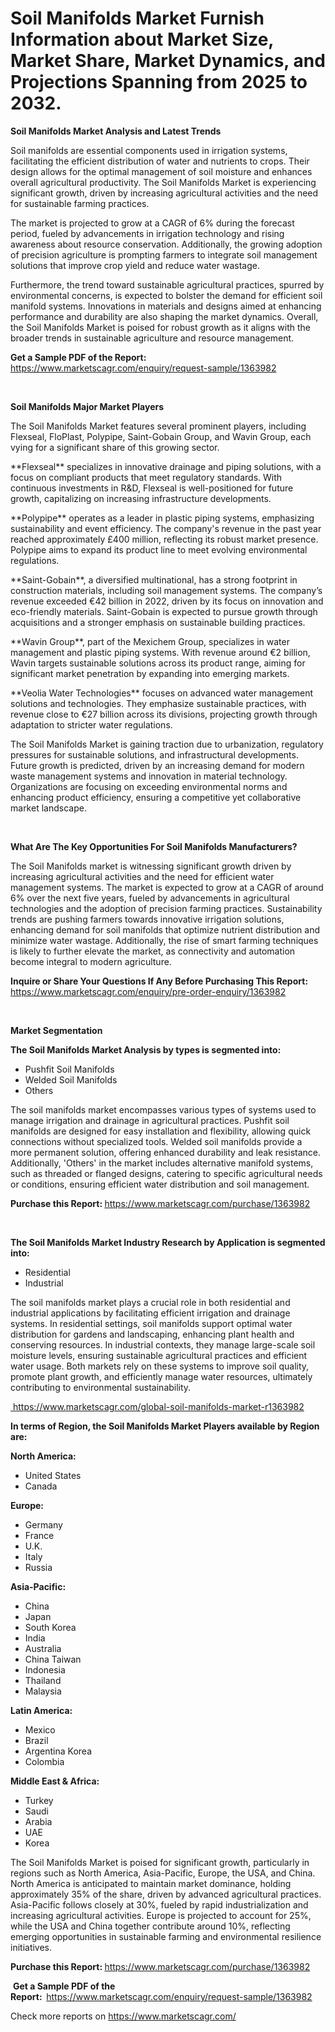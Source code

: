 <p><h1>Soil Manifolds Market Furnish Information about Market Size, Market Share, Market Dynamics, and Projections Spanning from 2025 to 2032.</h1></p><p><strong>Soil Manifolds Market Analysis and Latest Trends</strong></p>
<p><p>Soil manifolds are essential components used in irrigation systems, facilitating the efficient distribution of water and nutrients to crops. Their design allows for the optimal management of soil moisture and enhances overall agricultural productivity. The Soil Manifolds Market is experiencing significant growth, driven by increasing agricultural activities and the need for sustainable farming practices. </p><p>The market is projected to grow at a CAGR of 6% during the forecast period, fueled by advancements in irrigation technology and rising awareness about resource conservation. Additionally, the growing adoption of precision agriculture is prompting farmers to integrate soil management solutions that improve crop yield and reduce water wastage. </p><p>Furthermore, the trend toward sustainable agricultural practices, spurred by environmental concerns, is expected to bolster the demand for efficient soil manifold systems. Innovations in materials and designs aimed at enhancing performance and durability are also shaping the market dynamics. Overall, the Soil Manifolds Market is poised for robust growth as it aligns with the broader trends in sustainable agriculture and resource management.</p></p>
<p><strong>Get a Sample PDF of the Report:&nbsp;</strong> <a href="https://www.marketscagr.com/enquiry/request-sample/1363982?utm_campaign=3506&utm_medium=2&utm_source=Github&utm_content=ia&utm_term=10042025&utm_id=soil-manifolds">https://www.marketscagr.com/enquiry/request-sample/1363982</a></p>
<p>&nbsp;</p>
<p><strong>Soil Manifolds Major Market Players</strong></p>
<p><p>The Soil Manifolds Market features several prominent players, including Flexseal, FloPlast, Polypipe, Saint-Gobain Group, and Wavin Group, each vying for a significant share of this growing sector. </p><p>**Flexseal** specializes in innovative drainage and piping solutions, with a focus on compliant products that meet regulatory standards. With continuous investments in R&D, Flexseal is well-positioned for future growth, capitalizing on increasing infrastructure developments.</p><p>**Polypipe** operates as a leader in plastic piping systems, emphasizing sustainability and event efficiency. The company's revenue in the past year reached approximately £400 million, reflecting its robust market presence. Polypipe aims to expand its product line to meet evolving environmental regulations.</p><p>**Saint-Gobain**, a diversified multinational, has a strong footprint in construction materials, including soil management systems. The company’s revenue exceeded €42 billion in 2022, driven by its focus on innovation and eco-friendly materials. Saint-Gobain is expected to pursue growth through acquisitions and a stronger emphasis on sustainable building practices.</p><p>**Wavin Group**, part of the Mexichem Group, specializes in water management and plastic piping systems. With revenue around €2 billion, Wavin targets sustainable solutions across its product range, aiming for significant market penetration by expanding into emerging markets.</p><p>**Veolia Water Technologies** focuses on advanced water management solutions and technologies. They emphasize sustainable practices, with revenue close to €27 billion across its divisions, projecting growth through adaptation to stricter water regulations.</p><p>The Soil Manifolds Market is gaining traction due to urbanization, regulatory pressures for sustainable solutions, and infrastructural developments. Future growth is predicted, driven by an increasing demand for modern waste management systems and innovation in material technology. Organizations are focusing on exceeding environmental norms and enhancing product efficiency, ensuring a competitive yet collaborative market landscape.</p></p>
<p>&nbsp;</p>
<p><strong>What Are The Key Opportunities For Soil Manifolds Manufacturers?</strong></p>
<p><p>The Soil Manifolds market is witnessing significant growth driven by increasing agricultural activities and the need for efficient water management systems. The market is expected to grow at a CAGR of around 6% over the next five years, fueled by advancements in agricultural technologies and the adoption of precision farming practices. Sustainability trends are pushing farmers towards innovative irrigation solutions, enhancing demand for soil manifolds that optimize nutrient distribution and minimize water wastage. Additionally, the rise of smart farming techniques is likely to further elevate the market, as connectivity and automation become integral to modern agriculture.</p></p>
<p><strong>Inquire or Share Your Questions If Any Before Purchasing This Report:</strong> <a href="https://www.marketscagr.com/enquiry/pre-order-enquiry/1363982?utm_campaign=3506&utm_medium=2&utm_source=Github&utm_content=ia&utm_term=10042025&utm_id=soil-manifolds">https://www.marketscagr.com/enquiry/pre-order-enquiry/1363982</a></p>
<p>&nbsp;</p>
<p><strong>Market Segmentation</strong></p>
<p><strong>The Soil Manifolds Market Analysis by types is segmented into:</strong></p>
<p><ul><li>Pushfit Soil Manifolds</li><li>Welded Soil Manifolds</li><li>Others</li></ul></p>
<p><p>The soil manifolds market encompasses various types of systems used to manage irrigation and drainage in agricultural practices. Pushfit soil manifolds are designed for easy installation and flexibility, allowing quick connections without specialized tools. Welded soil manifolds provide a more permanent solution, offering enhanced durability and leak resistance. Additionally, 'Others' in the market includes alternative manifold systems, such as threaded or flanged designs, catering to specific agricultural needs or conditions, ensuring efficient water distribution and soil management.</p></p>
<p><strong>Purchase this Report:&nbsp;</strong><a href="https://www.marketscagr.com/purchase/1363982?utm_campaign=3506&utm_medium=2&utm_source=Github&utm_content=ia&utm_term=10042025&utm_id=soil-manifolds">https://www.marketscagr.com/purchase/1363982</a></p>
<p>&nbsp;</p>
<p><strong>The Soil Manifolds Market Industry Research by Application is segmented into:</strong></p>
<p><ul><li>Residential</li><li>Industrial</li></ul></p>
<p><p>The soil manifolds market plays a crucial role in both residential and industrial applications by facilitating efficient irrigation and drainage systems. In residential settings, soil manifolds support optimal water distribution for gardens and landscaping, enhancing plant health and conserving resources. In industrial contexts, they manage large-scale soil moisture levels, ensuring sustainable agricultural practices and efficient water usage. Both markets rely on these systems to improve soil quality, promote plant growth, and efficiently manage water resources, ultimately contributing to environmental sustainability.</p></p>
<p><a href="https://www.marketscagr.com/global-soil-manifolds-market-r1363982?utm_campaign=3506&utm_medium=2&utm_source=Github&utm_content=ia&utm_term=10042025&utm_id=soil-manifolds">&nbsp;https://www.marketscagr.com/global-soil-manifolds-market-r1363982</a></p>
<p><strong>In terms of Region, the Soil Manifolds Market Players available by Region are:</strong></p>
<p>
    <p> <strong> North America: </strong>
        <ul>
            <li>United States</li>
            <li>Canada</li>
        </ul>
        </p> 
    <p> <strong> Europe: </strong>
        <ul>
            <li>Germany</li>
            <li>France</li>
            <li>U.K.</li>
            <li>Italy</li>
            <li>Russia</li>
        </ul>
        </p> 
    <p> <strong> Asia-Pacific: </strong>
        <ul>
            <li>China</li>
            <li>Japan</li>
            <li>South Korea</li>
            <li>India</li>
            <li>Australia</li>
            <li>China Taiwan</li>
            <li>Indonesia</li>
            <li>Thailand</li>
            <li>Malaysia</li>
        </ul>
        </p> 
    <p> <strong> Latin America: </strong>
        <ul>
            <li>Mexico</li>
            <li>Brazil</li>
            <li>Argentina Korea</li>
            <li>Colombia</li>
        </ul>
        </p> 
    <p> <strong> Middle East & Africa: </strong>
        <ul>
            <li>Turkey</li>
            <li>Saudi</li>
            <li>Arabia</li>
            <li>UAE</li>
            <li>Korea</li>
        </ul>
    </p>
    </p>
<p><p>The Soil Manifolds Market is poised for significant growth, particularly in regions such as North America, Asia-Pacific, Europe, the USA, and China. North America is anticipated to maintain market dominance, holding approximately 35% of the share, driven by advanced agricultural practices. Asia-Pacific follows closely at 30%, fueled by rapid industrialization and increasing agricultural activities. Europe is projected to account for 25%, while the USA and China together contribute around 10%, reflecting emerging opportunities in sustainable farming and environmental resilience initiatives.</p></p>
<p><strong>Purchase this Report: </strong><a href="https://www.marketscagr.com/purchase/1363982?utm_campaign=3506&utm_medium=2&utm_source=Github&utm_content=ia&utm_term=10042025&utm_id=soil-manifolds">https://www.marketscagr.com/purchase/1363982</a></p>
<p>&nbsp;<strong>Get a Sample PDF of the Report:&nbsp;&nbsp;</strong><a href="https://www.marketscagr.com/enquiry/request-sample/1363982?utm_campaign=3506&utm_medium=2&utm_source=Github&utm_content=ia&utm_term=10042025&utm_id=soil-manifolds">https://www.marketscagr.com/enquiry/request-sample/1363982</a></p>
<p><strong></strong></p>
<p>Check more reports on <a href="https://www.marketscagr.com/?utm_campaign=3506&utm_medium=2&utm_source=Github&utm_content=ia&utm_term=10042025&utm_id=soil-manifolds">https://www.marketscagr.com/</a></p>